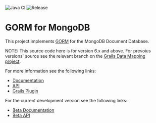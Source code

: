 ![Java CI](https://github.com/grails/gorm-mongodb/workflows/Java%20CI/badge.svg?branch=master)
![Release](https://github.com/grails/gorm-mongodb/workflows/Release/badge.svg?branch=master)

# GORM for MongoDB

This project implements [GORM](http://gorm.grails.org/latest/) for the MongoDB Document Database.

NOTE: This source code here is for version 6.x and above. For prevoius versions' source see the relevant branch on the [Grails Data Mapping project](https://github.com/grails/grails-data-mapping/tree/5.x/grails-datastore-gorm-mongodb).

For more information see the following links:

* [Documentation](http://gorm.grails.org/latest/mongodb/manual)
* [API](http://gorm.grails.org/latest/mongodb/api)
* [Grails Plugin](https://grails.org/plugins.html#plugin/mongodb)

For the current development version see the following links:

* [Beta Documentation](http://gorm.grails.org/snapshot/mongodb/manual)
* [Beta API](http://gorm.grails.org/snapshot/mongodb/api)

